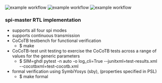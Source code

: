 ![example workflow](https://github.com/npatsiatzis/spi_master/actions/workflows/regression.yml/badge.svg)
![example workflow](https://github.com/npatsiatzis/spi_master/actions/workflows/coverage.yml/badge.svg)
![example workflow](https://github.com/npatsiatzis/spi_master/actions/workflows/formal.yml/badge.svg)

### spi-master RTL implementation


- supports all four spi modes
- supports continuous transmission
- CoCoTB testbench for functional verification
    - $ make
- CoCoTB-test unit testing to exercise the CoCoTB tests across a range of values for the generic parameters
    - $  SIM=ghdl pytest -n auto -o log_cli=True --junitxml=test-results.xml --cocotbxml=test-cocotb.xml
- formal verification using SymbiYosys (sby), (properties specified in PSL)
    - $ make formal

